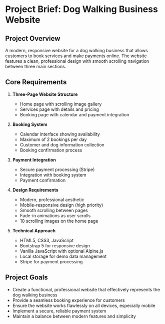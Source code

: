 # Project Brief: Dog Walking Business Website

## Project Overview
A modern, responsive website for a dog walking business that allows customers to book services and make payments online. The website features a clean, professional design with smooth scrolling navigation between three main sections.

## Core Requirements
1. **Three-Page Website Structure**
   - Home page with scrolling image gallery
   - Services page with details and pricing
   - Booking page with calendar and payment integration

2. **Booking System**
   - Calendar interface showing availability
   - Maximum of 2 bookings per day
   - Customer and dog information collection
   - Booking confirmation process

3. **Payment Integration**
   - Secure payment processing (Stripe)
   - Integration with booking system
   - Payment confirmation

4. **Design Requirements**
   - Modern, professional aesthetic
   - Mobile-responsive design (high priority)
   - Smooth scrolling between pages
   - Fade-in animations as user scrolls
   - 10 scrolling images on the home page

5. **Technical Approach**
   - HTML5, CSS3, JavaScript
   - Bootstrap 5 for responsive design
   - Vanilla JavaScript with optional Alpine.js
   - Local storage for demo data management
   - Stripe for payment processing

## Project Goals
- Create a functional, professional website that effectively represents the dog walking business
- Provide a seamless booking experience for customers
- Ensure the website works flawlessly on all devices, especially mobile
- Implement a secure, reliable payment system
- Maintain a balance between modern features and simplicity
